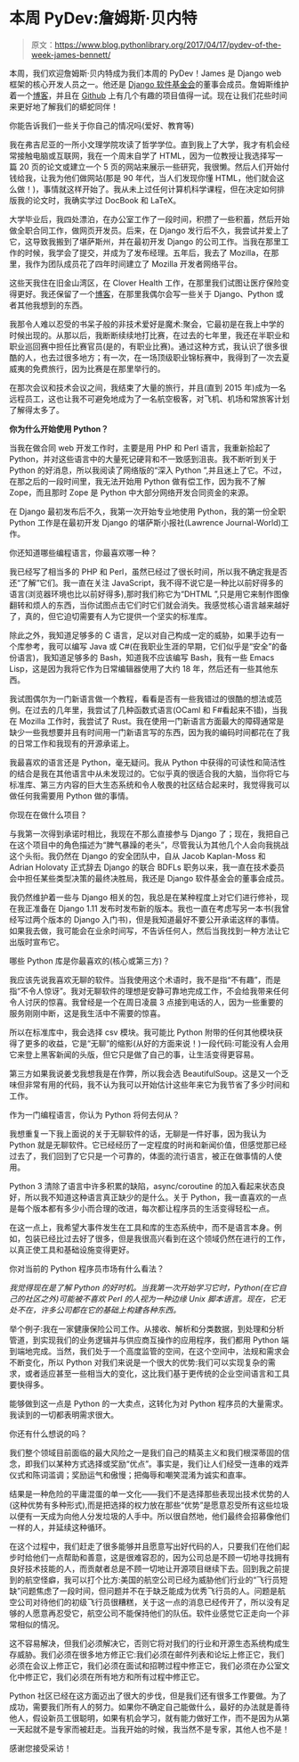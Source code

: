 # 本周 PyDev:詹姆斯·贝内特

> 原文：<https://www.blog.pythonlibrary.org/2017/04/17/pydev-of-the-week-james-bennett/>

本周，我们欢迎詹姆斯·贝内特成为我们本周的 PyDev！James 是 Django web 框架的核心开发人员之一。他还是 [Django 软件基金会](https://www.djangoproject.com/foundation/)的董事会成员。詹姆斯维护着一个[博客](http://www.b-list.org/)，并且在 [Github](https://github.com/ubernostrum) 上有几个有趣的项目值得一试。现在让我们花些时间来更好地了解我们的蟒蛇同伴！

你能告诉我们一些关于你自己的情况吗(爱好、教育等)

我在弗吉尼亚的一所小文理学院攻读了哲学学位。直到我上了大学，我才有机会经常接触电脑或互联网，我在一个周末自学了 HTML，因为一位教授让我选择写一篇 20 页的论文或建立一个 5 页的网站来展示一些研究，我很懒。然后人们开始付钱给我，让我为他们做网站(那是 90 年代，当人们发现你懂 HTML，他们就会这么做！)，事情就这样开始了。我从未上过任何计算机科学课程，但在决定如何排版我的论文时，我确实学过 DocBook 和 LaTeX。

大学毕业后，我四处漂泊，在办公室工作了一段时间，积攒了一些积蓄，然后开始做全职合同工作，做网页开发员。后来，在 Django 发行后不久，我尝试并爱上了它，这导致我搬到了堪萨斯州，并在最初开发 Django 的公司工作。当我在那里工作的时候，我学会了提交，并成为了发布经理。五年后，我去了 Mozilla，在那里，我作为团队成员花了四年时间建立了 Mozilla 开发者网络平台。

这些天我住在旧金山湾区，在 Clover Health 工作，在那里我们试图让医疗保险变得更好。我还保留了一个[博客](http://www.b-list.org/)，在那里我偶尔会写一些关于 Django、Python 或者其他我想到的东西。

我那令人难以忍受的书呆子般的非技术爱好是魔术:聚会，它最初是在我上中学的时候出现的。从那以后，我断断续续地打比赛，在过去的七年里，我还在半职业和职业巡回赛中担任比赛官员(是的，有职业比赛)。通过这种方式，我认识了很多很酷的人，也去过很多地方；有一次，在一场顶级职业锦标赛中，我得到了一次去夏威夷的免费旅行，因为比赛是在那里举行的。

在那次会议和技术会议之间，我结束了大量的旅行，并且(直到 2015 年)成为一名远程员工，这也让我不可避免地成为了一名航空极客，对飞机、机场和常旅客计划了解得太多了。

**你为什么开始使用 Python？**

当我在做合同 web 开发工作时，主要是用 PHP 和 Perl 语言，我重新拾起了 Python，并对这些语言中的大量死记硬背和不一致感到沮丧。我不断听到关于 Python 的好消息，所以我阅读了网络版的“深入 Python ”,并且迷上了它。不过，在那之后的一段时间里，我无法开始用 Python 做有偿工作，因为我不了解 Zope，而且那时 Zope 是 Python 中大部分网络开发合同资金的来源。

在 Django 最初发布后不久，我第一次开始专业地使用 Python，我的第一份全职 Python 工作是在最初开发 Django 的堪萨斯小报社(Lawrence Journal-World)工作。

你还知道哪些编程语言，你最喜欢哪一种？

我已经写了相当多的 PHP 和 Perl，虽然已经过了很长时间，所以我不确定我是否还“了解”它们。我一直在关注 JavaScript，我不得不说它是一种比以前好得多的语言(浏览器环境也比以前好得多),那时我们称它为“DHTML ”,只是用它来制作图像翻转和烦人的东西，当你试图点击它们时它们就会消失。我感觉核心语言越来越好了，真的，但它迫切需要有人为它提供一个坚实的标准库。

除此之外，我知道足够多的 C 语言，足以对自己构成一定的威胁，如果手边有一个库参考，我可以编写 Java 或 C#(在我职业生涯的早期，它们似乎是“安全”的备份语言)，我知道足够多的 Bash，知道我不应该编写 Bash，我有一些 Emacs Lisp，这是因为我将它作为日常编辑器使用了大约 18 年，然后还有一些其他东西。

我试图偶尔为一门新语言做一个教程，看看是否有一些我错过的很酷的想法或范例。在过去的几年里，我尝试了几种函数式语言(OCaml 和 F#看起来不错)，当我在 Mozilla 工作时，我尝试了 Rust。我在使用一门新语言方面最大的障碍通常是缺少一些我想要并且有时间用一门新语言写的东西，因为我的编码时间都花在了我的日常工作和我现有的开源承诺上。

我最喜欢的语言还是 Python，毫无疑问。我从 Python 中获得的可读性和简洁性的结合是我在其他语言中从未发现过的。它似乎真的很适合我的大脑，当你将它与标准库、第三方内容的巨大生态系统和令人敬畏的社区结合起来时，我觉得我可以做任何我需要用 Python 做的事情。

你现在在做什么项目？

与我第一次得到承诺时相比，我现在不那么直接参与 Django 了；现在，我把自己在这个项目中的角色描述为“脾气暴躁的老头”，尽管我认为其他几个人会向我挑战这个头衔。我仍然在 Django 的安全团队中，自从 Jacob Kaplan-Moss 和 Adrian Holovaty 正式辞去 Django 的联合 BDFLs 职务以来，我一直在技术委员会中担任某些类型决策的最终决胜局，我还是 Django 软件基金会的董事会成员。

我仍然维护着一些与 Django 相关的包，我总是在某种程度上对它们进行修补，现在我正准备在 Django 1.11 发布时发布新的版本。我也一直在考虑写另一本书(我曾经写过两个版本的 Django 入门书)，但是我知道最好不要公开承诺这样的事情。如果我去做，我可能会在业余时间写，不告诉任何人，然后当我找到一种方法让它出版时宣布它。

哪些 Python 库是你最喜欢的(核心或第三方)？

我应该先说我喜欢无聊的软件。当我使用这个术语时，我不是指“不有趣”，而是指“不令人惊讶”。我对无聊软件的理想是安静可靠地完成工作，不会给我带来任何令人讨厌的惊喜。我曾经是一个在周日凌晨 3 点接到电话的人，因为一些重要的服务刚刚中断，这是我生活中不需要的惊喜。

所以在标准库中，我会选择 csv 模块。我可能比 Python 附带的任何其他模块获得了更多的收益，它是“无聊”的缩影(从好的方面来说！)一段代码:可能没有人会用它来登上黑客新闻的头版，但它只是做了自己的事，让生活变得更容易。

第三方如果我说姜戈我想我是在作弊，所以我会选 BeautifulSoup。这是又一个乏味但非常有用的代码，我不认为我可以开始估计这些年来它为我节省了多少时间和工作。

作为一门编程语言，你认为 Python 将何去何从？

我想重复一下我上面说的关于无聊软件的话，无聊是一件好事，因为我认为 Python 就是无聊软件。它已经经历了一定程度的时尚和新闻价值，但感觉那已经过去了，我们回到了它只是一个可靠的，体面的流行语言，被正在做事情的人使用。

Python 3 清除了语言中许多积累的缺陷，async/coroutine 的加入看起来状态良好，所以我不知道这种语言真正缺少的是什么。关于 Python，我一直喜欢的一点是每个版本都有多少小而合理的改进，每次都让程序员的生活变得轻松一点。

在这一点上，我希望大事件发生在工具和库的生态系统中，而不是语言本身。例如，包装已经比过去好了很多，但是我很高兴看到在这个领域仍然在进行的工作，以真正使工具和基础设施变得更好。

你对当前的 Python 程序员市场有什么看法？

*我觉得现在是了解 Python 的好时机。当我第一次开始学习它时，Python(在它自己的社区之外)可能被不喜欢 Perl 的人视为一种边缘 Unix 脚本语言。现在，它无处不在，许多公司都在它的基础上构建各种东西。*

举个例子:我在一家健康保险公司工作。从接收、解析和分类数据，到处理和分析管道，到实现我们的业务逻辑并与供应商互操作的应用程序，我们都用 Python 端到端地完成。当然，我们处于一个高度监管的空间，在这个空间中，法规和需求会不断变化，所以 Python 对我们来说是一个很大的优势:我们可以实现复杂的需求，或者适应甚至一些相当大的变化，这比我们基于更传统的企业空间语言和工具要快得多。

能够做到这一点是 Python 的一大卖点，这转化为对 Python 程序员的大量需求。我读到的一切都表明需求很大。

你还有什么想说的吗？

我们整个领域目前面临的最大风险之一是我们自己的精英主义和我们根深蒂固的信念，即我们以某种方式选择或奖励“优点”。事实是，我们让人们经受一连串的戏弄仪式和陈词滥调；奖励运气和傲慢；把侮辱和嘲笑混淆为诚实和直率。

结果是一种危险的平庸混蛋的单一文化——我们不是选择那些表现出技术优势的人(这种优势有多种形式),而是把选择的权力放在那些“优势”是愿意忍受所有这些垃圾以便有一天成为向他人分发垃圾的人手中。所以很自然地，他们最终会招募像他们一样的人，并延续这种循环。

在这个过程中，我们赶走了很多能够并且愿意写出好代码的人，只要我们在他们起步时给他们一点帮助和善意，这是很难容忍的，因为公司总是不顾一切地寻找拥有良好技术技能的人，而贡献者总是不顾一切地让开源项目继续下去。回到我之前提到的航空怪癖，我可以打个比方:美国的航空公司已经为威胁他们行业的“飞行员短缺”问题焦虑了一段时间，但问题并不在于缺乏能成为优秀飞行员的人。问题是航空公司对待他们的初级飞行员很糟糕，关于这一点的消息已经传开了，所以没有足够的人愿意再忍受它，航空公司不能保持他们的队伍。软件业感觉它正走向一个非常相似的情况。

这不容易解决，但我们必须解决它，否则它将对我们的行业和开源生态系统构成生存威胁。我们必须在很多地方修正它:我们必须在邮件列表和论坛上修正它，我们必须在会议上修正它，我们必须在面试和招聘过程中修正它，我们必须在办公室文化中修正它，我们必须在所有地方和所有过程中修正它。

Python 社区已经在这方面迈出了很大的步伐，但是我们还有很多工作要做。为了成功，需要我们所有人的努力。如果你不确定自己能做什么，最好的办法就是善待他人，假设新员工很聪明，如果有机会学习，就有能力做好工作，而不是因为从第一天起就不是专家而被赶走。当我开始的时候，我当然不是专家，其他人也不是！

感谢您接受采访！